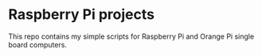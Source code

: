 Raspberry Pi projects
=====================

This repo contains my simple scripts for Raspberry Pi and Orange Pi single board computers.